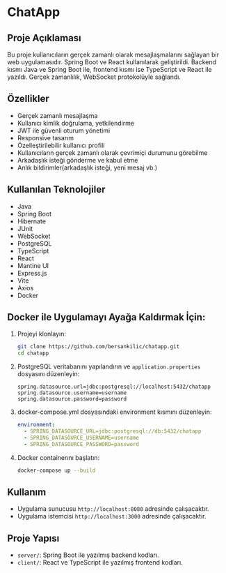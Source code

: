 # ChatApp

## Proje Açıklaması
Bu proje kullanıcıların gerçek zamanlı olarak mesajlaşmalarını sağlayan bir web uygulamasıdır. Spring Boot ve React kullanılarak geliştirildi. Backend kısmı Java ve Spring Boot ile, frontend kısmı ise TypeScript ve React ile yazıldı. Gerçek zamanlılık, WebSocket protokolüyle sağlandı.

## Özellikler
- Gerçek zamanlı mesajlaşma
- Kullanıcı kimlik doğrulama, yetkilendirme
- JWT ile güvenli oturum yönetimi
- Responsive tasarım
- Özelleştirilebilir kullanıcı profili
- Kullanıcıların gerçek zamanlı olarak çevrimiçi durumunu görebilme
- Arkadaşlık isteği gönderme ve kabul etme
- Anlık bildirimler(arkadaşlık isteği, yeni mesaj vb.)



## Kullanılan Teknolojiler
- Java
- Spring Boot
- Hibernate
- JUnit
- WebSocket
- PostgreSQL 
- TypeScript 
- React
- Mantine UI
- Express.js
- Vite
- Axios
- Docker



## Docker ile Uygulamayı Ayağa Kaldırmak İçin:

1. Projeyi klonlayın:
    ```sh
    git clone https://github.com/bersankilic/chatapp.git
    cd chatapp
    ```

2. PostgreSQL veritabanını yapılandırın ve `application.properties` dosyasını düzenleyin:
    ```properties
    spring.datasource.url=jdbc:postgresql://localhost:5432/chatapp
    spring.datasource.username=username
    spring.datasource.password=password
    ```
   
4. docker-compose.yml dosyasındaki environment kısmını düzenleyin:
    ```yml
    environment:
      - SPRING_DATASOURCE_URL=jdbc:postgresql://db:5432/chatapp
      - SPRING_DATASOURCE_USERNAME=username
      - SPRING_DATASOURCE_PASSWORD=password
    ```

3. Docker containerını başlatın:
    ```sh
    docker-compose up --build
    ```

## Kullanım
- Uygulama sunucusu `http://localhost:8080` adresinde çalışacaktır.
- Uygulama istemcisi `http://localhost:3000` adresinde çalışacaktır.



## Proje Yapısı
- `server/`: Spring Boot ile yazılmış backend kodları.
- `client/`: React ve TypeScript ile yazılmış frontend kodları.


